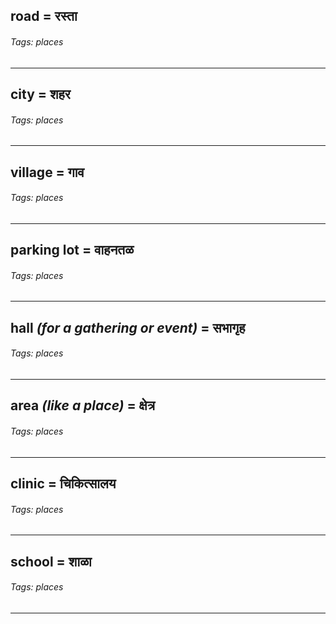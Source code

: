 ## road = रस्ता

###### Tags: places

---
## city = शहर

###### Tags: places

---
## village = गाव

###### Tags: places

---
## parking lot = वाहनतळ

###### Tags: places

---
## hall *(for a gathering or event)* = सभागृह

###### Tags: places

---
## area *(like a place)* = क्षेत्र

###### Tags: places

---
## clinic = चिकित्सालय

###### Tags: places

---
## school = शाळा

###### Tags: places

---
